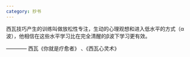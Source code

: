 ```yaml
---
category: 抄书
---
```


西瓦技巧产生的训练叫做放松性专注，生动的心理观想和进入低水平的方式（α波），他相信在这些水平学习比在完全清醒的β波下学习更有效。

———— 西瓦《你就是疗愈者》 、《西瓦心灵术》
